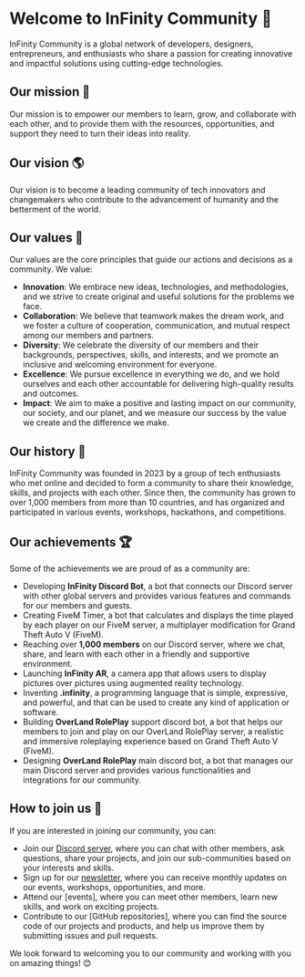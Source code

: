 # Welcome to InFinity Community 👋

InFinity Community is a global network of developers, designers, entrepreneurs, and enthusiasts who share a passion for creating innovative and impactful solutions using cutting-edge technologies.

## Our mission 🚀

Our mission is to empower our members to learn, grow, and collaborate with each other, and to provide them with the resources, opportunities, and support they need to turn their ideas into reality.

## Our vision 🌎

Our vision is to become a leading community of tech innovators and changemakers who contribute to the advancement of humanity and the betterment of the world.

## Our values 💙

Our values are the core principles that guide our actions and decisions as a community. We value:

- **Innovation**: We embrace new ideas, technologies, and methodologies, and we strive to create original and useful solutions for the problems we face.
- **Collaboration**: We believe that teamwork makes the dream work, and we foster a culture of cooperation, communication, and mutual respect among our members and partners.
- **Diversity**: We celebrate the diversity of our members and their backgrounds, perspectives, skills, and interests, and we promote an inclusive and welcoming environment for everyone.
- **Excellence**: We pursue excellence in everything we do, and we hold ourselves and each other accountable for delivering high-quality results and outcomes.
- **Impact**: We aim to make a positive and lasting impact on our community, our society, and our planet, and we measure our success by the value we create and the difference we make.

## Our history 📜

InFinity Community was founded in 2023 by a group of tech enthusiasts who met online and decided to form a community to share their knowledge, skills, and projects with each other. Since then, the community has grown to over 1,000 members from more than 10 countries, and has organized and participated in various events, workshops, hackathons, and competitions.

## Our achievements 🏆

Some of the achievements we are proud of as a community are:

- Developing **InFinity Discord Bot**, a bot that connects our Discord server with other global servers and provides various features and commands for our members and guests.
- Creating FiveM Timer, a bot that calculates and displays the time played by each player on our FiveM server, a multiplayer modification for Grand Theft Auto V (FiveM).
- Reaching over **1,000 members** on our Discord server, where we chat, share, and learn with each other in a friendly and supportive environment.
- Launching **InFinity AR**, a camera app that allows users to display pictures over pictures using augmented reality technology.
- Inventing **.infinity**, a programming language that is simple, expressive, and powerful, and that can be used to create any kind of application or software.
- Building **OverLand RolePlay** support discord bot, a bot that helps our members to join and play on our OverLand RolePlay server, a realistic and immersive roleplaying experience based on Grand Theft Auto V (FiveM).
- Designing **OverLand RolePlay** main discord bot, a bot that manages our main Discord server and provides various functionalities and integrations for our community.

## How to join us 🙌

If you are interested in joining our community, you can:

<!-- - Follow us on our social media channels, such as [Twitter](^3^), [Facebook](^4^), [Instagram](^5^), and [LinkedIn](^6^), to stay updated on our latest news and activities. -->
- Join our [Discord server](https://discord.gg/infinitytm), where you can chat with other members, ask questions, share your projects, and join our sub-communities based on your interests and skills.
- Sign up for our [newsletter](https://discord.gg/infinitytm), where you can receive monthly updates on our events, workshops, opportunities, and more.
- Attend our [events], where you can meet other members, learn new skills, and work on exciting projects.
- Contribute to our [GitHub repositories], where you can find the source code of our projects and products, and help us improve them by submitting issues and pull requests.

We look forward to welcoming you to our community and working with you on amazing things! 😊

<!--

**Here are some ideas to get you started:**

🙋‍♀️ A short introduction - what is your organization all about?
🌈 Contribution guidelines - how can the community get involved?
👩‍💻 Useful resources - where can the community find your docs? Is there anything else the community should know?
🍿 Fun facts - what does your team eat for breakfast?
🧙 Remember, you can do mighty things with the power of [Markdown](https://docs.github.com/github/writing-on-github/getting-started-with-writing-and-formatting-on-github/basic-writing-and-formatting-syntax)
-->
